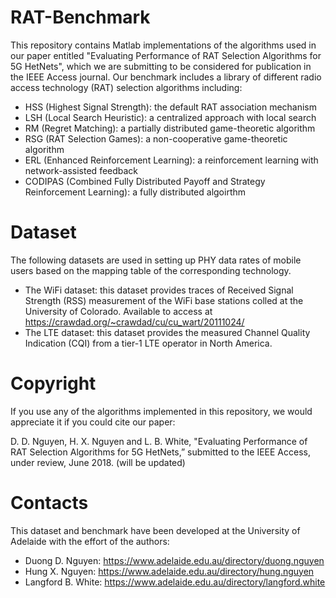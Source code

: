 # RAT-Benchmark
This repository contains Matlab implementations of the algorithms used in our paper entitled "Evaluating Performance of RAT Selection Algorithms for 5G HetNets", which we are submitting to be considered for publication in the IEEE Access journal. Our benchmark includes a library of different radio access technology (RAT) selection algorithms including:
- HSS (Highest Signal Strength): the default RAT association mechanism
- LSH (Local Search Heuristic): a centralized approach with local search 
- RM (Regret Matching): a partially distributed game-theoretic algorithm
- RSG (RAT Selection Games): a non-cooperative game-theoretic algorithm
- ERL (Enhanced Reinforcement Learning): a reinforcement learning with network-assisted feedback
- CODIPAS (Combined Fully Distributed Payoff and Strategy Reinforcement Learning): a fully distributed algoirthm

# Dataset
The following datasets are used in setting up PHY data rates of mobile users based on the mapping table of the corresponding technology.
- The WiFi dataset: this dataset provides traces of Received Signal Strength (RSS) measurement of the WiFi base stations colled at the University of Colorado. Available to access at https://crawdad.org/~crawdad/cu/cu_wart/20111024/   
- The LTE dataset: this dataset provides the measured Channel Quality Indication (CQI) from a tier-1 LTE operator in North America.

# Copyright
If you use any of the algorithms implemented in this repository, we would appreciate it if you could cite our paper:

D. D. Nguyen, H. X. Nguyen and L. B. White, "Evaluating Performance of RAT Selection Algorithms for 5G HetNets,” submitted to the IEEE Access, under review, June 2018. (will be updated)

# Contacts
This dataset and benchmark have been developed at the University of Adelaide with the effort of the authors:
- Duong D. Nguyen: https://www.adelaide.edu.au/directory/duong.nguyen
- Hung X. Nguyen: https://www.adelaide.edu.au/directory/hung.nguyen
- Langford B. White: https://www.adelaide.edu.au/directory/langford.white
